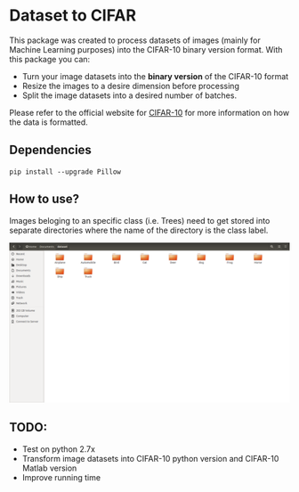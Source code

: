 # Dataset to CIFAR
This package was created to process datasets of images (mainly for Machine Learning purposes) into the CIFAR-10 binary version format. With this package you can:

* Turn your image datasets into the **binary version** of the CIFAR-10 format
* Resize the images to a desire dimension before processing
* Split the image datasets into a desired number of batches. 

Please refer to the official website for [CIFAR-10](https://www.cs.toronto.edu/~kriz/cifar.html) for more information on how the data is formatted.


## Dependencies
```
pip install --upgrade Pillow
```

## How to use?
Images beloging to an specific class (i.e. Trees) need to get stored into separate directories where the name of the directory is the class label. 

![](images/dataset.png)


## TODO:
* Test on python 2.7x
* Transform image datasets into CIFAR-10 python version and CIFAR-10 Matlab version
* Improve running time
